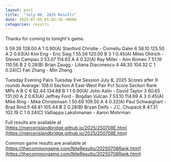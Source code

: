 ```yaml
---
layout: post
title:  "July 08, 2025 Results"
date: 2025-07-09 05:02:36 +0000
categories: results
---
```

Thanks for coming to tonight's game.

5   59.26  128.00  A   1                0.90(A)  Stanford Christie - Corneliu Galer
6   58.10  125.50  A   2                0.63(A)  Kim Eng - Eric Sieg
1   55.56  120.00  B   3     1          0.45(A)  Miles Ohlrich - Steven Campau
3   53.07  114.63  A   4                0.32(A)  Ray Miller - Ann Romeo
7   51.19  110.56  B         2          0.28(B)  Brian Zaugg - Liliana Diaconescu
4   48.30  104.32  C               1    0.24(C)  Fan Zhang - Min Zheng

Tuesday Evening Pairs Tuesday Eve Session July 8, 2025
Scores after  9 rounds  Average:  108.0      Section  A  East-West
Pair    Pct   Score      Section Rank      MPs
A     B     C
6   62.44  134.88  B   1     1          0.90(A)  John Aslin - David Taylor
3   60.65  131.00  A   2                0.63(A)  Jeffrey Ford - Bogdan Vulcan
7   53.10  114.69  A   3                0.45(A)  Mike Ring - Mike Christensen
1   50.69  109.50  A   4                0.32(A)  Paul Schwaighart - Brad Rind
5   48.81  105.44  B         2          0.28(B)  Bryan Delfs - J.C. Chupack
8   47.31  102.19  C               1    0.24(C)  Valliappa Lakshmanan - Aaron Mohrman

Full results are available at [https://mercerislandbridge.github.io/2025/250708E.htm](https://mercerislandbridge.github.io/2025/250708E.htm)


Common game results are available at [https://thecommongame.com/NiteResults/20250708Rank.html](https://thecommongame.com/NiteResults/20250708Rank.html)
